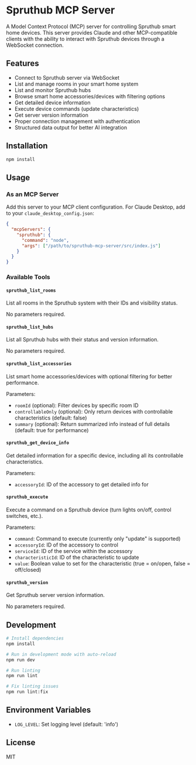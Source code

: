 # Spruthub MCP Server

A Model Context Protocol (MCP) server for controlling Spruthub smart home devices. This server provides Claude and other MCP-compatible clients with the ability to interact with Spruthub devices through a WebSocket connection.

## Features

- Connect to Spruthub server via WebSocket
- List and manage rooms in your smart home system
- List and monitor Spruthub hubs
- Browse smart home accessories/devices with filtering options
- Get detailed device information
- Execute device commands (update characteristics)
- Get server version information
- Proper connection management with authentication
- Structured data output for better AI integration

## Installation

```bash
npm install
```

## Usage

### As an MCP Server

Add this server to your MCP client configuration. For Claude Desktop, add to your `claude_desktop_config.json`:

```json
{
  "mcpServers": {
    "spruthub": {
      "command": "node",
      "args": ["/path/to/spruthub-mcp-server/src/index.js"]
    }
  }
}
```

### Available Tools

#### `spruthub_list_rooms`
List all rooms in the Spruthub system with their IDs and visibility status.

No parameters required.

#### `spruthub_list_hubs`
List all Spruthub hubs with their status and version information.

No parameters required.

#### `spruthub_list_accessories`
List smart home accessories/devices with optional filtering for better performance.

Parameters:
- `roomId` (optional): Filter devices by specific room ID
- `controllableOnly` (optional): Only return devices with controllable characteristics (default: false)
- `summary` (optional): Return summarized info instead of full details (default: true for performance)

#### `spruthub_get_device_info`
Get detailed information for a specific device, including all its controllable characteristics.

Parameters:
- `accessoryId`: ID of the accessory to get detailed info for

#### `spruthub_execute`
Execute a command on a Spruthub device (turn lights on/off, control switches, etc.).

Parameters:
- `command`: Command to execute (currently only "update" is supported)
- `accessoryId`: ID of the accessory to control
- `serviceId`: ID of the service within the accessory
- `characteristicId`: ID of the characteristic to update
- `value`: Boolean value to set for the characteristic (true = on/open, false = off/closed)

#### `spruthub_version`
Get Spruthub server version information.

No parameters required.


## Development

```bash
# Install dependencies
npm install

# Run in development mode with auto-reload
npm run dev

# Run linting
npm run lint

# Fix linting issues
npm run lint:fix
```

## Environment Variables

- `LOG_LEVEL`: Set logging level (default: 'info')

## License

MIT